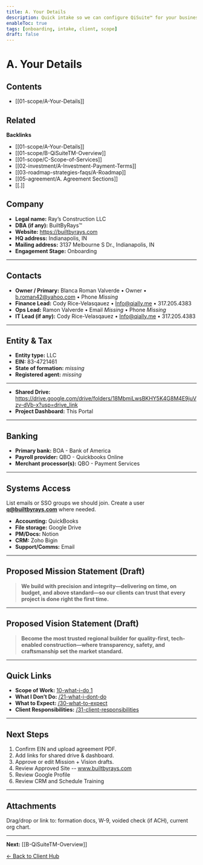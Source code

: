 ```yaml
---
title: A. Your Details
description: Quick intake so we can configure QiSuite™ for your business.
enableToc: true
tags: [onboarding, intake, client, scope]
draft: false
---
```

# A. Your Details

<!-- AUTO-TOC:START -->

## Contents
- [[01-scope/A-Your-Details]]

<!-- AUTO-TOC:END -->

<!-- RELATED:START -->

## Related
**Backlinks**
- [[01-scope/A-Your-Details]]
- [[01-scope/B-QiSuiteTM-Overview]]
- [[01-scope/C-Scope-of-Services]]
- [[02-investment/A-Investment-Payment-Terms]]
- [[03-roadmap-strategies-faqs/A-Roadmap]]
- [[05-agreement/A. Agreement Sections]]
- [[.]]

<!-- RELATED:END -->
## Company
- **Legal name:**  Ray’s Construction LLC 
- **DBA (if any):**  BuiltByRays™ 
- **Website:**  https://builtbyrays.com
- **HQ address:**  Indianapolis, IN
- **Mailing address:** 3137 Melbourne S Dr., Indianapolis, IN 
- **Engagement Stage:** Onboarding

---
## Contacts
- **Owner / Primary:** Blanca Roman Valverde • Owner • b.roman42@yahoo.com • Phone _Missing_ 
- **Finance Lead:** Cody Rice-Velasqauez • Info@qially.me • 317.205.4383  
- **Ops Lead:** Ramon Valverde • Email _Missing_ • Phone  _Missing_
- **IT Lead (if any):** Cody Rice-Velasqauez • Info@qially.me • 317.205.4383  

---
## Entity & Tax
- **Entity type:** LLC 
- **EIN:** 83-4721461  
- **State of formation:** _missing_ 
- **Registered agent:**  _missing_

---
 
- **Shared Drive:** https://drive.google.com/drive/folders/18MbmiLwsBKHY5K4G8M4E9juVzv-dVb-x?usp=drive_link  
- **Project Dashboard:** This Portal

---
## Banking
- **Primary bank:**  BOA - Bank of America
- **Payroll provider:**  QBO - Quickbooks Online
- **Merchant processor(s):**  QBO - Payment Services

---
## Systems Access
List emails or SSO groups we should join. Create a user **q@builtbyrays.com** where needed.
- **Accounting:** QuickBooks 
- **File storage:** Google Drive 
- **PM/Docs:** Notion 
- **CRM:**  Zoho Bigin
- **Support/Comms:** Email

---
## Proposed Mission Statement (Draft)
> **We build with precision and integrity—delivering on time, on budget, and above standard—so our clients can trust that every project is done right the first time.**

---
## Proposed Vision Statement (Draft)
> **Become the most trusted regional builder for quality-first, tech-enabled construction—where transparency, safety, and craftsmanship set the market standard.**

---
## Quick Links
- **Scope of Work:** [10-what-i-do 1](10-what-i-do%201.md)  
- **What I Don’t Do:** [/21-what-i-dont-do](/21-what-i-dont-do)  
- **What to Expect:** [/30-what-to-expect](/30-what-to-expect)  
- **Client Responsibilities:** [/31-client-responsibilities](/31-client-responsibilities)

---
## Next Steps
1. Confirm EIN and upload agreement PDF.  
2. Add links for shared drive & dashboard.  
3. Approve or edit Mission + Vision drafts.
4. Review Approved Site -- www.builtbyrays.com
5. Review Google Profile
6. Review CRM and Schedule Training

---
## Attachments
Drag/drop or link to: formation docs, W-9, voided check (if ACH), current org chart.

---
**Next:** [[B-QiSuiteTM-Overview]]

[← Back to Client Hub](https://www.builtbyrays.com/Client-Vault/portal)